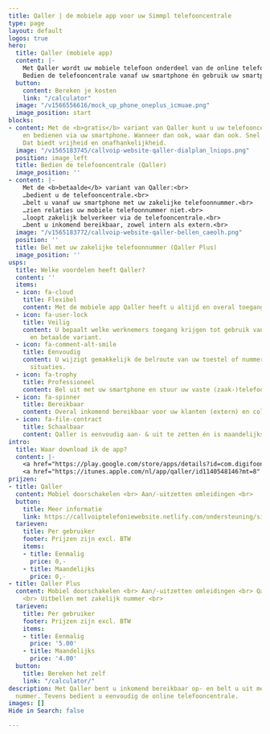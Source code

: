 ```yaml
---
title: Qaller | de mobiele app voor uw Simmpl telefooncentrale
type: page
layout: default
logos: true
hero:
  title: Qaller (mobiele app)
  content: |-
    Met Qaller wordt uw mobiele telefoon onderdeel van de online telefooncentrale.
    Bedien de telefooncentrale vanaf uw smartphone én gebruik uw smartphone alsof het een kantoortoestel is (bellen en gebeld worden).
  button:
    content: Bereken je kosten
    link: "/calculator"
  image: "/v1566556616/mock_up_phone_oneplus_icmuae.png"
  image_position: start
blocks:
- content: Met de <b>gratis</b> variant van Qaller kunt u uw telefooncentrale beheren
    en bedienen via uw smartphone. Wanneer dan ook, waar dan ook. Snel en gemakkelijk.
    Dat biedt vrijheid en onafhankelijkheid.
  image: "/v1565183745/callvoip-website-qaller-dialplan_lniops.png"
  position: image_left
  title: Bedien de telefooncentrale (Qaller)
  image_position: ''
- content: |-
    Met de <b>betaalde</b> variant van Qaller:<br>
    …bedient u de telefooncentrale.<br>
    …belt u vanaf uw smartphone met uw zakelijke telefoonnummer.<br>
    …zien relaties uw mobiele telefoonnummer niet.<br>
    …loopt zakelijk belverkeer via de telefooncentrale.<br>
    …bent u inkomend bereikbaar, zowel intern als extern.<br>
  image: "/v1565183772/callvoip-website-qaller-bellen_caeolh.png"
  position: ''
  title: Bel met uw zakelijke telefoonnummer (Qaller Plus)
  image_position: ''
usps:
  title: Welke voordelen heeft Qaller?
  content: ''
  items:
  - icon: fa-cloud
    title: Flexibel
    content: Met de mobiele app Qaller heeft u altijd en overal toegang tot uw telefooncentrale.
  - icon: fa-user-lock
    title: Veilig
    content: U bepaalt welke werknemers toegang krijgen tot gebruik van de gratis
      en betaalde variant.
  - icon: fa-comment-alt-smile
    title: Eenvoudig
    content: U wijzigt gemakkelijk de belroute van uw toestel of nummers in ad hoc
      situaties.
  - icon: fa-trophy
    title: Professioneel
    content: Bel uit met uw smartphone en stuur uw vaste (zaak-)telefoonnummer mee!
  - icon: fa-spinner
    title: Bereikbaar
    content: Overal inkomend bereikbaar voor uw klanten (extern) en collega’s (intern).
  - icon: fa-file-contract
    title: Schaalbaar
    content: Qaller is eenvoudig aan- & uit te zetten én is maandelijks opzegbaar.
intro:
  title: Waar download ik de app?
  content: |-
    <a href="https://play.google.com/store/apps/details?id=com.digifoon.qaller&amp;hl=nl" target="_blank" rel="noopener noreferrer">Qaller voor Android downloaden</a><br>
    <a href="https://itunes.apple.com/nl/app/qaller/id1140548146?mt=8" target="_blank" rel="noopener noreferrer">Qaller voor Apple downloaden</a>
prijzen:
- title: Qaller
  content: Mobiel doorschakelen <br> Aan/-uitzetten omleidingen <br>
  button:
    title: Meer informatie
    link: https://callvoiptelefoniewebsite.netlify.com/ondersteuning/simmpl-functionaliteiten/qaller-plus-app/
  tarieven:
    title: Per gebruiker
    footer: Prijzen zijn excl. BTW
    items:
    - title: Eenmalig
      price: 0,-
    - title: Maandelijks
      price: 0,-
- title: Qaller Plus
  content: Mobiel doorschakelen <br> Aan/-uitzetten omleidingen <br> Qaller als kantoortoestel
    <br> Uitbellen met zakelijk nummer <br>
  tarieven:
    title: Per gebruiker
    footer: Prijzen zijn excl. BTW
    items:
    - title: Eenmalig
      price: '5.00'
    - title: Maandelijks
      price: '4.00'
  button:
    title: Bereken het zelf
    link: "/calculator/"
description: Met Qaller bent u inkomend bereikbaar op- en belt u uit met het zakelijk
  nummer. Tevens bedient u eenvoudig de online telefooncentrale.
images: []
Hide in Search: false

---
```

